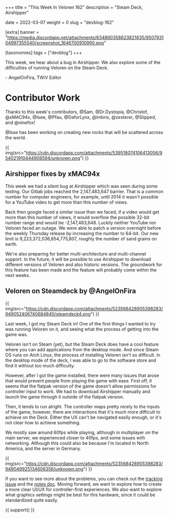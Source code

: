 +++
title = "This Week In Veloren 162"
description = "Steam Deck, Airshipper"

date = 2022-03-07
weight = 0
slug = "devblog-162"

[extra]
banner = "https://media.discordapp.net/attachments/634860358623821835/950793104997355540/screenshot_1646700910990.png"

[taxonomies]
tags = ["devblog"]
+++

This week, we hear about a bug in Airshipper. We also explore some of the
difficulties of running Veloren on the Steam Deck.

\- AngelOnFira, TWiV Editor

# Contributor Work

Thanks to this week's contributors, @Sam, @Dr.Dystopia, @Christof, @xMAC94x,
@Isee, @Pfau, @DaforLynx, @imbris, @zesterer, @Slipped, and @ninefox!

@Isse has been working on creating new rocks that will be scattered across the
world.

{{
    img(src="https://cdn.discordapp.com/attachments/539518074106413056/954021910444908594/unknown.png")
}}

## Airshipper fixes by xMAC94x

This week we had a silent bug at Airshipper which was seen during some testing.
Our Gitlab jobs reached the 2,147,483,647 barrier. That is a common number for
computer engineers, for example, until 2014 it wasn't possible for a YouTube
video to get more than this number of views.

Back then google faced a similar issue than we faced, if a video would get more
than this number of views, it would overflow the possible 32-bit number range
and would be -2,147,483,648. Luckily neither YouTube nor Veloren faced an
outage. We were able to patch a version overnight before the weekly Thursday
release by increasing the number to 64-bit. Our new limit is
9,223,372,036,854,775,807, roughly the number of sand grains on earth.

We're also preparing for better multi-architecture and multi-channel support. In
the future, it will be possible to use Airshipper to download different versions
of Veloren and also historic versions. The groundwork for this feature has been
made and the feature will probably come within the next weeks.

## Veloren on Steamdeck by @AngelOnFira

{{
    img(src="https://cdn.discordapp.com/attachments/523568428905398283/949052406740684840/steamdeck4.png")
}}

Last week, I got my Steam Deck in! One of the first things I wanted to try was
running Veloren on it, and seeing what the process of getting into the game was.

Veloren isn't on Steam (yet), but the Steam Deck does have a cool feature where
you can add applications from the desktop mode. And since Steam OS runs on Arch
Linux, the process of installing Veloren isn't so difficult. In the desktop mode
of the deck, I was able to go to the software store and find it without too much
difficulty.

However, after I got the game installed, there were many issues that arose that
would prevent people from playing the game with ease. First off, it seems that
the flatpak version of the game doesn't allow permissions for controller input
to work. We had to download Airshipper manually and launch the game through it
outside of the flatpak version.

Then, it tends to run alright. The controller maps pretty nicely to the inputs
of the game, however, there are interactions that it's much more difficult to
achieve on the Deck. Either the UX can't be navigated easily enough, or it's not
clear how to achieve something.

We mostly saw around 60fps while playing, although in multiplayer on the main
server, we experienced closer to 40fps, and some issues with networking.
Although this could also be because I'm located in North America, and the server
in Germany.

{{
    img(src="https://cdn.discordapp.com/attachments/523568428905398283/949049925134606356/unknown.png")
}}

If you want to see more about the problems, you can check out the [tracking
issue](https://gitlab.com/veloren/veloren/-/issues/1486) and the [notes
doc](https://hackmd.io/blfrIqxgR7GtMZY9QW9Bjg). Moving forward, we want to
explore how to create a more clear UI/UX for controller-first experiences. We
also want to explore what graphics settings might be best for this hardware,
since it could be standardized quite easily.

{{ support() }}
